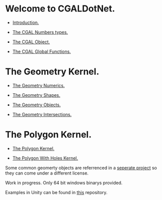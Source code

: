 
# Welcome to CGALDotNet.

- [Introduction.](https://github.com/Scrawk/CGALDotNet/wiki/Introduction)

- [The CGAL Numbers types.](https://github.com/Scrawk/CGALDotNet/wiki/The-Number-Types)

- [The CGAL Object.](https://github.com/Scrawk/CGALDotNet/wiki/The-CGALObject)

- [The CGAL Global Functions.](https://github.com/Scrawk/CGALDotNet/wiki/The-CGALGlobal-Functions)

# The Geometry Kernel.

- [The Geometry Numerics.](https://github.com/Scrawk/CGALDotNet/wiki/The-Geometry-Numerics)

- [The Geometry Shapes.](https://github.com/Scrawk/CGALDotNet/wiki/The-Geometry-Shapes)

- [The Geometry Objects.](https://github.com/Scrawk/CGALDotNet/wiki/The-Geometry-Objects)

- [The Geometry Intersections.](https://github.com/Scrawk/CGALDotNet/wiki/The-Geometry-Intersections)

# The Polygon Kernel.

- [The Polygon Kernel.](https://github.com/Scrawk/CGALDotNet/wiki/The-Polygon-Kernel)

- [The Polygon With Holes Kernel.](https://github.com/Scrawk/CGALDotNet/wiki/The-Polygon-With-Holes-Kernel)


Some common geomerty objects are referrenced in a [seperate project](https://github.com/Scrawk/CGALDotNetGeometry) so they can come under a different license.

Work in progress. Only 64 bit windows binarys provided.

Examples in Unity can be found in [this](https://github.com/Scrawk/CGALDotNetUnity) repository.


